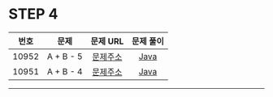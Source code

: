 # STEP 4

| 번호  | 문제                          |                               문제 URL                               |                                                                                                              문제 풀이                                                                                                               |
| :---: | :--------------------------: | :------------------------------------------------------------------: | :----------------------------------------------------------------------------------------------------------------------------------------------------------------------------------------------------------------------------------: |
| 10952 | A + B - 5         | [문제주소](https://www.acmicpc.net/problem/10952)  | [Java](https://github.com/dms873/Algorithm-Problems/blob/master/Baekjoon/src/step4/AplusBminus5.java) |
| 10951 | A + B - 4       | [문제주소](https://www.acmicpc.net/problem/10951)  | [Java](https://github.com/dms873/Algorithm-Problems/blob/master/Baekjoon/src/step4/AplusBminus4.java) |


---
